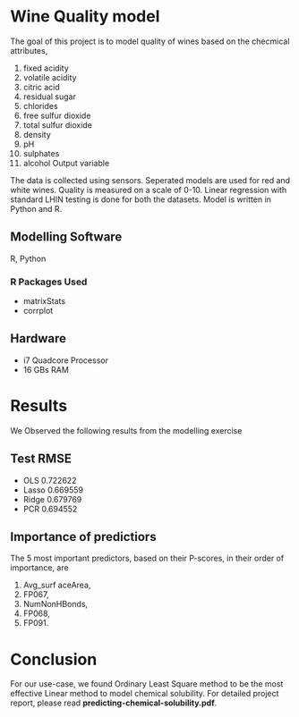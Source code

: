 # Wine Quality model
The goal of this project is to model quality of wines based on the checmical attributes,

1. fixed acidity
2. volatile acidity
3. citric acid 
4. residual sugar 
5. chlorides
6. free sulfur dioxide
7. total sulfur dioxide 
8. density 
9. pH
10. sulphates 
11. alcohol Output variable

The data is collected using sensors. Seperated models are used for red and white wines. Quality is measured on a scale of 0-10. Linear regression with standard LHIN testing is done for both the datasets. Model is written in Python and R.


## Modelling Software
R, Python

### R Packages Used
* matrixStats
* corrplot


## Hardware
* i7 Quadcore Processor
* 16 GBs RAM
 


# Results
We Observed the following results from the modelling exercise

## Test RMSE
* OLS     0.722622
* Lasso   0.669559
* Ridge   0.679769
* PCR     0.694552

## Importance of predictiors
The 5 most important predictors, based on their P-scores, in their order of importance, are  

1. Avg_surf aceArea,
2. FP067,
3. NumNonHBonds,
4. FP068,
5. FP091.

# Conclusion
 For our use-case, we found Ordinary Least Square method to be the most effective Linear method to model chemical solubility.
 For detailed project report, please read <strong>predicting-chemical-solubility.pdf</strong>.







